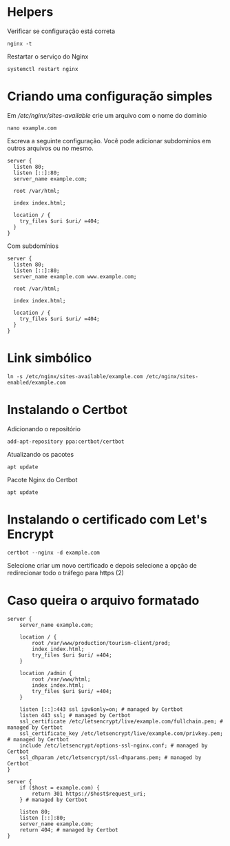 # Helpers

Verificar se configuração está correta

```shell
nginx -t
```

Restartar o serviço do Nginx

```shell
systemctl restart nginx
```

# Criando uma configuração simples

Em */etc/nginx/sites-available* crie um arquivo com o nome do domínio

```shell
nano example.com
```

Escreva a seguinte configuração. Você pode adicionar subdominios em outros arquivos ou no mesmo.

```
server {
  listen 80;
  listen [::]:80;
  server_name example.com;

  root /var/html;

  index index.html;

  location / {
    try_files $uri $uri/ =404;
  }
}
```

Com subdomínios

```
server {
  listen 80;
  listen [::]:80;
  server_name example.com www.example.com;

  root /var/html;

  index index.html;

  location / {
    try_files $uri $uri/ =404;
  }
}
```

# Link simbólico

```shell
ln -s /etc/nginx/sites-available/example.com /etc/nginx/sites-enabled/example.com
```

# Instalando o Certbot

Adicionando o repositório
```shell
add-apt-repository ppa:certbot/certbot
```
Atualizando os pacotes
```shell
apt update
```

Pacote Nginx do Certbot
```shell
apt update
```

# Instalando o certificado com Let's Encrypt

```shell
certbot --nginx -d example.com
```

Selecione criar um novo certificado e depois selecione a opção de redirecionar todo o tráfego para https (2)

# Caso queira o arquivo formatado

```
server {
	server_name example.com;

	location / {
		root /var/www/production/tourism-client/prod;
		index index.html;
		try_files $uri $uri/ =404;
	}

	location /admin {
		root /var/www/html;
		index index.html;
		try_files $uri $uri/ =404;
	}

	listen [::]:443 ssl ipv6only=on; # managed by Certbot
	listen 443 ssl; # managed by Certbot
	ssl_certificate /etc/letsencrypt/live/example.com/fullchain.pem; # managed by Certbot
	ssl_certificate_key /etc/letsencrypt/live/example.com/privkey.pem; # managed by Certbot
	include /etc/letsencrypt/options-ssl-nginx.conf; # managed by Certbot
	ssl_dhparam /etc/letsencrypt/ssl-dhparams.pem; # managed by Certbot
}

server {
	if ($host = example.com) {
		return 301 https://$host$request_uri;
	} # managed by Certbot

	listen 80;
	listen [::]:80;
	server_name example.com;
	return 404; # managed by Certbot
}

```
